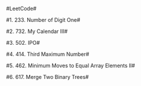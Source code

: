 #LeetCode#

#1. 233. Number of Digit One#

#2. 732. My Calendar III#

#3. 502. IPO#

#4. 414. Third Maximum Number#

#5. 462. Minimum Moves to Equal Array Elements II#

#6. 617. Merge Two Binary Trees#